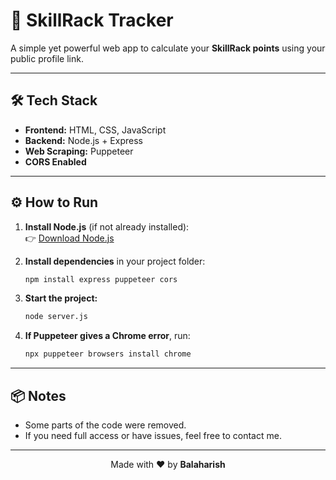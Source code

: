 # 🎯 SkillRack Tracker

A simple yet powerful web app to calculate your **SkillRack points** using your public profile link.

---

## 🛠️ Tech Stack

- **Frontend:** HTML, CSS, JavaScript  
- **Backend:** Node.js + Express  
- **Web Scraping:** Puppeteer  
- **CORS Enabled**

---

## ⚙️ How to Run

1. **Install Node.js** (if not already installed):  
   👉 [Download Node.js](https://nodejs.org)

2. **Install dependencies** in your project folder:
   ```bash
   npm install express puppeteer cors
   ```

3. **Start the project:**
   ```bash
   node server.js
   ```

4. **If Puppeteer gives a Chrome error**, run:
   ```bash
   npx puppeteer browsers install chrome
   ```

---

## 📦 Notes

- Some parts of the code were removed.  
- If you need full access or have issues, feel free to contact me.

---

<p align="center">Made with ❤️ by <strong>Balaharish</strong></p>

